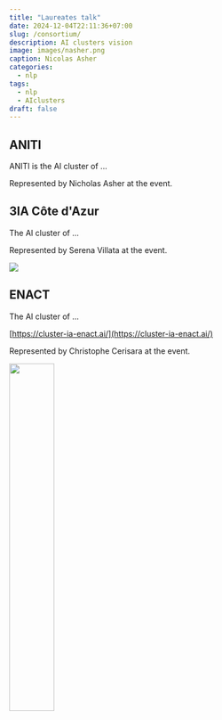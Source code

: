 ```yaml
---
title: "Laureates talk"
date: 2024-12-04T22:11:36+07:00
slug: /consortium/
description: AI clusters vision
image: images/nasher.png
caption: Nicolas Asher
categories:
  - nlp
tags:
  - nlp
  - AIclusters
draft: false
---
```


## ANITI

ANITI is the AI cluster of ...

Represented by Nicholas Asher at the event.

## 3IA Côte d'Azur

The AI cluster of ...

Represented by Serena Villata at the event.

![](https://www.inria-academy.fr/wp-content/uploads/2024/03/picture_SV_color.jpg)

## ENACT

The AI cluster of ...

[https://cluster-ia-enact.ai/](https://cluster-ia-enact.ai/)

Represented by Christophe Cerisara at the event.

<img src="https://ia.loria.fr/aisummit/images/christophe_cerisara23.jpg" width="40%"/>



